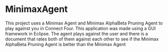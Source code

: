 # MinimaxAgent
This project uses a Minimax Agent and Minimax AlphaBeta Pruning Agent to play against you in Connect Four.
This application was made using a GUI framework in Eclipse. The agent plays against the user and there is 
a document that rates both of them against each other to see if the Minimax AlphaBeta Pruning Agent is better 
than the Minimax Agent
